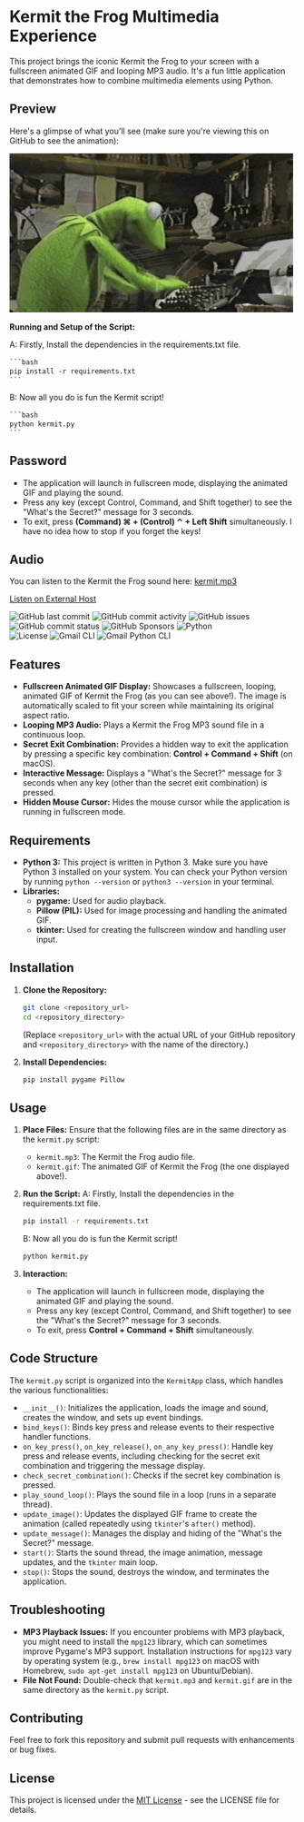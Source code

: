 # Kermit the Frog Multimedia Experience

This project brings the iconic Kermit the Frog to your screen with a fullscreen animated GIF and looping MP3 audio. It's a fun little application that demonstrates how to combine multimedia elements using Python.

## Preview

Here's a glimpse of what you'll see (make sure you're viewing this on GitHub to see the animation):

![Kermit the Frog](files/kermit.gif)

**Running and Setup of the Script:**

A: Firstly, Install the dependencies in the requirements.txt file.
    
    ```bash
    pip install -r requirements.txt
    ```
B: Now all you do is fun the Kermit script!

    ```bash
    python kermit.py
    ```

## Password

*   The application will launch in fullscreen mode, displaying the animated GIF and playing the sound.
*   Press any key (except Control, Command, and Shift together) to see the "What's the Secret?" message for 3 seconds.
*   To exit, press **(Command) ⌘ + (Control) ⌃ + Left Shift** simultaneously. I have no idea how to stop if you forget the keys!

## Audio

You can listen to the Kermit the Frog sound here: [kermit.mp3](files/kermit.mp3)

[Listen on External Host](https://www.example-audio-host.com/kermit-audio)


![GitHub last commit](https://img.shields.io/github/last-commit/davidtkeane/kermit?style=flat-square)
![GitHub commit activity](https://img.shields.io/github/commit-activity/w/davidtkeane/kermit?authorFilter=davidtkeane)
![GitHub issues](https://img.shields.io/github/issues-raw/davidtkeane/kermit?style=flat-square)
![GitHub commit status](https://img.shields.io/github/checks-status/davidtkeane/kermit/fff3b211e20881582eeea4e035dcdd452548ed7a)
![GitHub Sponsors](https://img.shields.io/github/sponsors/davidtkeane)
![Python](https://img.shields.io/badge/Python-3.7%2B-blue)  
![License](https://img.shields.io/badge/License-MIT-green)  ![Gmail CLI](https://img.shields.io/badge/Gmail-CLI-red?style=flat&logo=gmail&logoColor=white&labelColor=gray) ![Gmail Python CLI](https://img.shields.io/badge/Gmail-Python%20CLI-blue?style=flat&logo=gmail&logoColor=white&labelColor=red)


## Features

*   **Fullscreen Animated GIF Display:** Showcases a fullscreen, looping, animated GIF of Kermit the Frog (as you can see above!). The image is automatically scaled to fit your screen while maintaining its original aspect ratio.
*   **Looping MP3 Audio:** Plays a Kermit the Frog MP3 sound file in a continuous loop.
*   **Secret Exit Combination:** Provides a hidden way to exit the application by pressing a specific key combination: **Control + Command + Shift** (on macOS).
*   **Interactive Message:** Displays a "What's the Secret?" message for 3 seconds when any key (other than the secret exit combination) is pressed.
*   **Hidden Mouse Cursor:** Hides the mouse cursor while the application is running in fullscreen mode.

## Requirements

*   **Python 3:** This project is written in Python 3. Make sure you have Python 3 installed on your system. You can check your Python version by running `python --version` or `python3 --version` in your terminal.
*   **Libraries:**
    *   **pygame:** Used for audio playback.
    *   **Pillow (PIL):** Used for image processing and handling the animated GIF.
    *   **tkinter:** Used for creating the fullscreen window and handling user input.

## Installation

1.  **Clone the Repository:**
    ```bash
    git clone <repository_url>
    cd <repository_directory>
    ```
    (Replace `<repository_url>` with the actual URL of your GitHub repository and `<repository_directory>` with the name of the directory.)

2.  **Install Dependencies:**
    ```bash
    pip install pygame Pillow
    ```

## Usage

1.  **Place Files:** Ensure that the following files are in the same directory as the `kermit.py` script:
    *   `kermit.mp3`: The Kermit the Frog audio file.
    *   `kermit.gif`: The animated GIF of Kermit the Frog (the one displayed above!).

2.  **Run the Script:**
    A: Firstly, Install the dependencies in the requirements.txt file.

    ```bash
    pip install -r requirements.txt
    ```
    B: Now all you do is fun the Kermit script!

    ```bash
    python kermit.py
    ```

3.  **Interaction:**
    *   The application will launch in fullscreen mode, displaying the animated GIF and playing the sound.
    *   Press any key (except Control, Command, and Shift together) to see the "What's the Secret?" message for 3 seconds.
    *   To exit, press **Control + Command + Shift** simultaneously.

## Code Structure

The `kermit.py` script is organized into the `KermitApp` class, which handles the various functionalities:

*   `__init__()`: Initializes the application, loads the image and sound, creates the window, and sets up event bindings.
*   `bind_keys()`: Binds key press and release events to their respective handler functions.
*   `on_key_press()`, `on_key_release()`, `on_any_key_press()`: Handle key press and release events, including checking for the secret exit combination and triggering the message display.
*   `check_secret_combination()`: Checks if the secret key combination is pressed.
*   `play_sound_loop()`: Plays the sound file in a loop (runs in a separate thread).
*   `update_image()`: Updates the displayed GIF frame to create the animation (called repeatedly using `tkinter`'s `after()` method).
*   `update_message()`: Manages the display and hiding of the "What's the Secret?" message.
*   `start()`: Starts the sound thread, the image animation, message updates, and the `tkinter` main loop.
*   `stop()`: Stops the sound, destroys the window, and terminates the application.

## Troubleshooting

*   **MP3 Playback Issues:** If you encounter problems with MP3 playback, you might need to install the `mpg123` library, which can sometimes improve Pygame's MP3 support. Installation instructions for `mpg123` vary by operating system (e.g., `brew install mpg123` on macOS with Homebrew, `sudo apt-get install mpg123` on Ubuntu/Debian).
*   **File Not Found:** Double-check that `kermit.mp3` and `kermit.gif` are in the same directory as the `kermit.py` script.

## Contributing

Feel free to fork this repository and submit pull requests with enhancements or bug fixes.

## License

This project is licensed under the [MIT License](LICENSE) - see the LICENSE file for details.